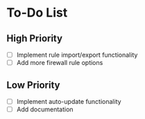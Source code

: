 # To-Do List

## High Priority
- [ ] Implement rule import/export functionality
- [ ] Add more firewall rule options

## Low Priority
- [ ] Implement auto-update functionality
- [ ] Add documentation
